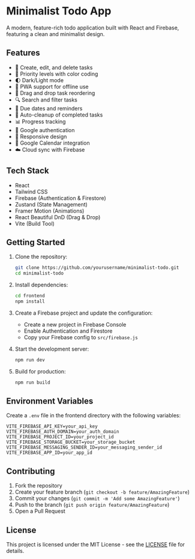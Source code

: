 # Minimalist Todo App

A modern, feature-rich todo application built with React and Firebase, featuring a clean and minimalist design.

## Features

- 📝 Create, edit, and delete tasks
- 🎨 Priority levels with color coding
- 🌓 Dark/Light mode
- 📱 PWA support for offline use
- 🔄 Drag and drop task reordering
- 🔍 Search and filter tasks
- 📅 Due dates and reminders
- 🔄 Auto-cleanup of completed tasks
- 📊 Progress tracking
- 🔐 Google authentication
- 📱 Responsive design
- 📅 Google Calendar integration
- ☁️ Cloud sync with Firebase

## Tech Stack

- React
- Tailwind CSS
- Firebase (Authentication & Firestore)
- Zustand (State Management)
- Framer Motion (Animations)
- React Beautiful DnD (Drag & Drop)
- Vite (Build Tool)

## Getting Started

1. Clone the repository:
   ```bash
   git clone https://github.com/yourusername/minimalist-todo.git
   cd minimalist-todo
   ```

2. Install dependencies:
   ```bash
   cd frontend
   npm install
   ```

3. Create a Firebase project and update the configuration:
   - Create a new project in Firebase Console
   - Enable Authentication and Firestore
   - Copy your Firebase config to `src/firebase.js`

4. Start the development server:
   ```bash
   npm run dev
   ```

5. Build for production:
   ```bash
   npm run build
   ```

## Environment Variables

Create a `.env` file in the frontend directory with the following variables:

```env
VITE_FIREBASE_API_KEY=your_api_key
VITE_FIREBASE_AUTH_DOMAIN=your_auth_domain
VITE_FIREBASE_PROJECT_ID=your_project_id
VITE_FIREBASE_STORAGE_BUCKET=your_storage_bucket
VITE_FIREBASE_MESSAGING_SENDER_ID=your_messaging_sender_id
VITE_FIREBASE_APP_ID=your_app_id
```

## Contributing

1. Fork the repository
2. Create your feature branch (`git checkout -b feature/AmazingFeature`)
3. Commit your changes (`git commit -m 'Add some AmazingFeature'`)
4. Push to the branch (`git push origin feature/AmazingFeature`)
5. Open a Pull Request

## License

This project is licensed under the MIT License - see the [LICENSE](LICENSE) file for details.
